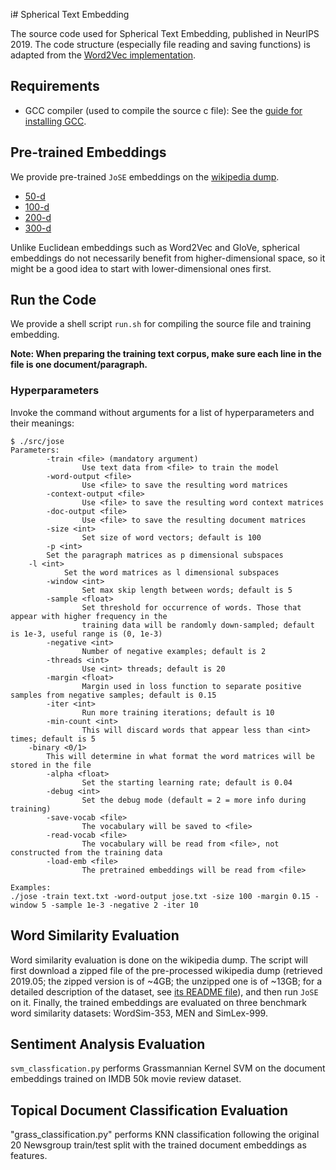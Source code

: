 i# Spherical Text Embedding

The source code used for Spherical Text Embedding, published in NeurIPS 2019. The code structure (especially file reading and saving functions) is adapted from the [Word2Vec implementation](https://github.com/tmikolov/word2vec).

## Requirements

* GCC compiler (used to compile the source c file): See the [guide for installing GCC](https://gcc.gnu.org/wiki/InstallingGCC).

## Pre-trained Embeddings

We provide pre-trained ``JoSE`` embeddings on the [wikipedia dump](datasets/wiki/README.md).
* [50-d](https://drive.google.com/open?id=1bH7Jix1oQVzFxOz9ZtBa2RJZCLr6Zxvx)
* [100-d](https://drive.google.com/file/d/1hfA8BbhdnbxKejoW78lZU_voJCEfrSVH/view?usp=sharing)
* [200-d](https://drive.google.com/file/d/1qwMSFyf_6OVDxYoWywhsEhiZ3GlL041q/view?usp=sharing)
* [300-d](https://drive.google.com/file/d/13rPhPCOO1jA2ROhb4gBa8-2wsjdq-87Y/view?usp=sharing)

Unlike Euclidean embeddings such as Word2Vec and GloVe, spherical embeddings do not necessarily benefit from higher-dimensional space, so it might be a good idea to start with lower-dimensional ones first.

## Run the Code

We provide a shell script ``run.sh`` for compiling the source file and training embedding.

**Note: When preparing the training text corpus, make sure each line in the file is one document/paragraph.**

### Hyperparameters

Invoke the command without arguments for a list of hyperparameters and their meanings:
```
$ ./src/jose
Parameters:
        -train <file> (mandatory argument)
                Use text data from <file> to train the model
        -word-output <file>
                Use <file> to save the resulting word matrices
        -context-output <file>
                Use <file> to save the resulting word context matrices
        -doc-output <file>
                Use <file> to save the resulting document matrices
        -size <int>
                Set size of word vectors; default is 100
        -p <int>
		Set the paragraph matrices as p dimensional subspaces
	-l <int>
     		Set the word matrices as l dimensional subspaces
        -window <int>
                Set max skip length between words; default is 5
        -sample <float>
                Set threshold for occurrence of words. Those that appear with higher frequency in the
                training data will be randomly down-sampled; default is 1e-3, useful range is (0, 1e-3)
        -negative <int>
                Number of negative examples; default is 2
        -threads <int>
                Use <int> threads; default is 20
        -margin <float>
                Margin used in loss function to separate positive samples from negative samples; default is 0.15
        -iter <int>
                Run more training iterations; default is 10
        -min-count <int>
                This will discard words that appear less than <int> times; default is 5
	-binary <0/1>
		This will determine in what format the word matrices will be stored in the file
        -alpha <float>
                Set the starting learning rate; default is 0.04
        -debug <int>
                Set the debug mode (default = 2 = more info during training)
        -save-vocab <file>
                The vocabulary will be saved to <file>
        -read-vocab <file>
                The vocabulary will be read from <file>, not constructed from the training data
        -load-emb <file>
                The pretrained embeddings will be read from <file>

Examples:
./jose -train text.txt -word-output jose.txt -size 100 -margin 0.15 -window 5 -sample 1e-3 -negative 2 -iter 10
```

## Word Similarity Evaluation

Word similarity evaluation is done on the wikipedia dump. The script will first download a zipped file of the pre-processed wikipedia dump (retrieved 2019.05; the zipped version is of ~4GB; the unzipped one is of ~13GB; for a detailed description of the dataset, see [its README file](datasets/wiki/README.md)), and then run ``JoSE`` on it. Finally, the trained embeddings are evaluated on three benchmark word similarity datasets: WordSim-353, MEN and SimLex-999.

## Sentiment Analysis Evaluation

``svm_classfication.py`` performs Grassmannian Kernel SVM on the document embeddings trained on IMDB 50k movie review dataset.

## Topical Document Classification Evaluation

"grass_classification.py" performs KNN classification following the original 20 Newsgroup train/test split with the trained document embeddings as features.

